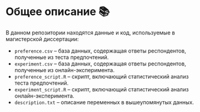 # Общее описание 📚

В данном репозитории находятся данные и код, используемые в магистерской диссертации:

- `preference.csv` – база данных, содержащая ответы респондентов, полученные из теста предпочтений.
- `experiment.csv` – база данных, содержащая ответы респондентов, полученные из онлайн-эксперимента.
- `preference_script.R` – скрипт, включающий статистический анализ теста предпочтений.
- `experiment_script.R` – скрипт, включающий статистический анализ онлайн-эксперимента.
- `description.txt` – описание переменных в вышеупомянутых данных.

